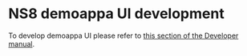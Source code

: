 # NS8 demoappa UI development

To develop demoappa UI please refer to [this section of the Developer manual](https://nethserver.github.io/ns8-core/ui/modules/#module-ui-development).
